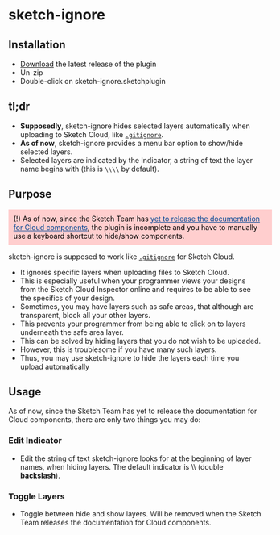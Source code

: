 # sketch-ignore


## Installation

- [Download](../../releases/latest/download/sketch-ignore.sketchplugin.zip) the latest release of the plugin
- Un-zip
- Double-click on sketch-ignore.sketchplugin

## tl;dr

- **Supposedly**, sketch-ignore hides selected layers automatically when uploading to Sketch Cloud, like [`.gitignore`](https://git-scm.com/docs/gitignore).
- **As of now**, sketch-ignore provides a menu bar option to show/hide selected layers.
- Selected layers are indicated by the Indicator, a string of text the layer name begins with (this is `\\\\` by default).


## Purpose

<div style='background-color: #FFCECE; color: black; padding: 10px; width: 100%'>
(!) As of now, since the Sketch Team has <a style='color: #004594' href='https://developer.sketch.com/reference/action/cloud/'>yet to release the documentation for Cloud components</a>, the plugin is incomplete and you have to manually use a keyboard shortcut to hide/show components.
</div>

sketch-ignore is supposed to work like [`.gitignore`](https://git-scm.com/docs/gitignore) for Sketch Cloud.
- It ignores specific layers when uploading files to Sketch Cloud.
- This is especially useful when your programmer views your designs from the Sketch Cloud Inspector online and requires to be able to see the specifics of your design.
- Sometimes, you may have layers such as safe areas, that although are transparent, block all your other layers.
- This prevents your programmer from being able to click on to layers underneath the safe area layer. 
- This can be solved by hiding layers that you do not wish to be uploaded.
- However, this is troublesome if you have many such layers.
- Thus, you may use sketch-ignore to hide the layers each time you upload automatically


## Usage

As of now, since the Sketch Team has yet to release the documentation for Cloud components, there are only two things you may do:

### Edit Indicator

- Edit the string of text sketch-ignore looks for at the beginning of layer names, when hiding layers. The default indicator is \\\\ (double **backslash**).

### Toggle Layers

- Toggle between hide and show layers. Will be removed when the Sketch Team releases the documentation for Cloud components.